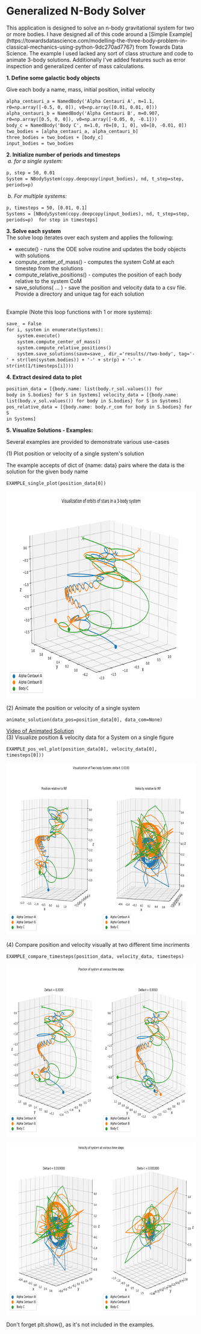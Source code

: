 <h1>Generalized N-Body Solver</h1>
This application is designed to solve an n-body gravitational system for two or more bodies.
I have designed all of this code around a 
[Simple Example](https://towardsdatascience.com/modelling-the-three-body-problem-in-classical-mechanics-using-python-9dc270ad7767)  
from Towards Data Science. The example I used lacked any sort of class structure and code to animate 3-body solutions. Additionally I've added features such as error inspection
and generalized center of mass calculations.

**1. Define some galactic body objects** 
<p>Give each body a name, mass, initial position, initial velocity</p>
<pre><code>alpha_centauri_a = NamedBody('Alpha Centauri A', m=1.1, r0=np.array([-0.5, 0, 0]), v0=np.array([0.01, 0.01, 0]))
alpha_centauri_b = NamedBody('Alpha Centauri B', m=0.907, r0=np.array([0.5, 0, 0]), v0=np.array([-0.05, 0, -0.1]))
body_c = NamedBody('Body C', m=1.0, r0=[0, 1, 0], v0=[0, -0.01, 0])
two_bodies = [alpha_centauri_a, alpha_centauri_b]
three_bodies = two_bodies + [body_c]
input_bodies = two_bodies
</code></pre>
 
**2. Initialize number of periods and timesteps**  
&nbsp;*a. for a single system:*
<pre><code>p, step = 50, 0.01  
System = NBodySystem(copy.deepcopy(input_bodies), nd, t_step=step, periods=p)  
</code></pre>
&nbsp;*b. For multiple systems:*
<pre><code>p, timesteps = 50, [0.01, 0.1]  
Systems = [NBodySystem(copy.deepcopy(input_bodies), nd, t_step=step, periods=p)  for step in timesteps]  
</code></pre>

**3. Solve each system**  
The solve loop iterates over each system and applies the following:  
 - execute() 					- runs the ODE solve routine and updates the body objects with solutions
 - compute_center_of_mass() 	- computes the system CoM at each timestep from the solutions
 - compute_relative_positions() - computes the position of each body relative to the system CoM
 - save_solutions( ... ) 		- save the position and velocity data to a csv file. Provide a directory and unique tag for each solution<br/><br/>

Example (Note this loop functions with 1 or more systems):
<pre><code>save_ = False
for i, system in enumerate(Systems):
	system.execute()
	system.compute_center_of_mass()
	system.compute_relative_positions()
	system.save_solutions(save=save_, dir_='results//two-body', tag='-' + str(len(system.bodies)) + '-' + str(p) + '-' + str(int(1/timesteps[i])))
</code></pre>

**4. Extract desired data to plot**
	<pre><code>position_data = [{body.name: list(body.r_sol.values()) for body in S.bodies} for S in Systems]
	velocity_data = [{body.name: list(body.v_sol.values()) for body in S.bodies} for S in Systems]
	pos_relative_data = [{body.name: body.r_com for body in S.bodies} for S in Systems]
	</code></pre>

**5. Visualize Solutions - Examples:**
<p>Several examples are provided to demonstrate various use-cases</p>
(1)	Plot position or velocity of a single system's solution
<p>The example accepts of dict of {name: data} pairs where the data is the solution for the given body name</p>

<pre><code>EXAMPLE_single_plot(position_data[0])</code></pre>

<p align="center"><img src="https://github.com/mbbremner/n-body-solver/blob/master/docs/img/ex1-nbody.png" alt="alt text" width="800" height="550"></p>
(2)	Animate the position or velocity of a single system
<pre><code>animate_solution(data_pos=position_data[0], data_com=None)</code></pre>
 
[Video of Animated Solution](https://www.youtube.com/watch?v=BxWohnyRdR8&feature=youtu.be)  
(3) Visualize position & velocity data for a System on a single figure
<pre><code>EXAMPLE_pos_vel_plot(position_data[0], velocity_data[0], timesteps[0]))</code></pre>
<p align="center"><img src="https://github.com/mbbremner/n-body-solver/blob/master/docs/img/ex3-nbody.png" alt="alt text" width="800" height="457"></p>
(4) Compare position and velocity visually at two different time incriments
<pre><code>EXAMPLE_compare_timesteps(position_data, velocity_data, timesteps)</code></pre>
<p align="center"><img src="https://github.com/mbbremner/n-body-solver/blob/master/docs/img/ex4-nbody-r.png" alt="alt text" width="800" height="457"></p>
<p align="center"><img src="https://github.com/mbbremner/n-body-solver/blob/master/docs/img/ex4-nbody-v.png" alt="alt text" width="800" height="457"></p>
Don't forget plt.show(), as it's not included in the examples.
